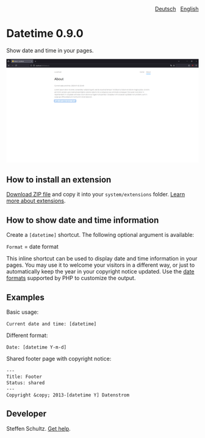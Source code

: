 <p align="right"><a href="README-de.md">Deutsch</a> &nbsp; <a href="README.md">English</a></p>

# Datetime 0.9.0

Show date and time in your pages.

<p align="center"><img src="SCREENSHOT.png" alt="Screenshot"></p>

## How to install an extension

[Download ZIP file](https://github.com/schulle4u/yellow-datetime/archive/refs/heads/main.zip) and copy it into your `system/extensions` folder. [Learn more about extensions](https://github.com/annaesvensson/yellow-update).

## How to show date and time information

Create a `[datetime]` shortcut. The following optional argument is available: 

`Format` = date format  

This inline shortcut can be used to display date and time information in your pages.  You may use it to welcome your visitors in a different way, or just to automatically keep the year in your copyright notice updated. Use the [date formats](https://www.php.net/manual/en/datetime.formats.php) supported by PHP to customize the output.

## Examples

Basic usage: 

    Current date and time: [datetime]

Different format:

    Date: [datetime Y-m-d]

Shared footer page with copyright notice: 

```
---
Title: Footer
Status: shared
--- 
Copyright &copy; 2013-[datetime Y] Datenstrom
```

## Developer

Steffen Schultz. [Get help](https://datenstrom.se/yellow/help/).
